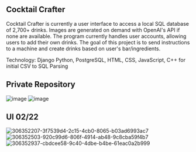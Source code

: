 ## Cocktail Crafter
Cocktail Crafter is currently a user interface to access a local SQL database of 2,700+ drinks. Images are generated on demand with OpenAI's API if none are available. The program currently handles user accounts, allowing users to add their own drinks. The goal of this project is to send instructions to a machine and create drinks based on user's bar/ingredients.

Technology: Django Python, PostgreSQL, HTML, CSS, JavaScript, C++ for initial CSV to SQL Parsing
## Private Repository
![image](https://github.com/MurkyPuma/CocktailCrafterDemo/assets/74885743/61776365-49c1-4fcb-9d93-315727dfb635)
![image](https://github.com/MurkyPuma/CocktailCrafterDemo/assets/74885743/fbf37443-0501-459a-8722-9a341ce9959f)
## UI 02/22
![306352207-3f7539d4-2c15-4cb0-8065-b03ad6993ac7](https://github.com/MurkyPuma/CocktailCrafterDemo/assets/74885743/cdbfc04d-5cf7-41d2-960b-db14b81402bb)
![306352503-920c99d6-806f-4914-ab48-9c8cba59f4b7](https://github.com/MurkyPuma/CocktailCrafterDemo/assets/74885743/15012789-2fe6-48c5-8996-d7a1ceb1f243)
![306352937-cbdcee58-9c40-4dbe-b4be-61eac0a2b999](https://github.com/MurkyPuma/CocktailCrafterDemo/assets/74885743/b45b0e71-c4b2-415e-8e8f-c0bd2e38efd7)
